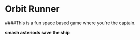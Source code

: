 # Orbit Runner

####This is a fun space based game where you're the captain.

**smash asteriods**
**save the ship**

